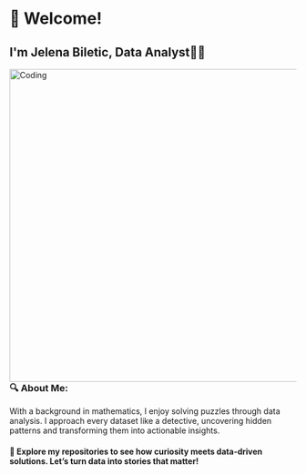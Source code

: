 # 👋 Welcome!
## I'm Jelena Biletic, Data Analyst🕵️‍♀️
<img align="right" alt="Coding" width="550" src="https://i.pinimg.com/originals/fc/71/63/fc71635c7f1b09ed30413f59bb749582.gif">

### 🔍 About Me:

With a background in mathematics, I enjoy solving puzzles through data analysis. I approach every dataset like a detective, uncovering hidden patterns and transforming them into actionable insights.

#### 🔗 Explore my repositories to see how curiosity meets data-driven solutions. Let’s turn data into stories that matter!


